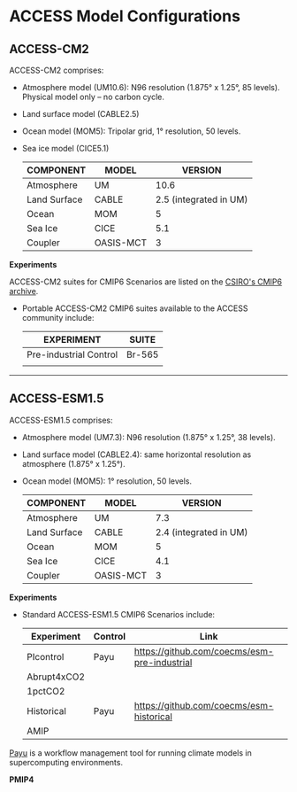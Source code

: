 
# ACCESS Model Configurations

## ACCESS-CM2

ACCESS-CM2 comprises: 

- Atmosphere model (UM10.6): N96 resolution (1.875° x 1.25°, 85 levels). Physical model only – no carbon cycle.

- Land surface model (CABLE2.5) 

- Ocean model (MOM5): Tripolar grid, 1° resolution, 50 levels.

- Sea ice model (CICE5.1) 

    | COMPONENT     | MODEL         | VERSION               |
    | ------------- | ------------- | --------------------- |
    | Atmosphere    | UM            | 10.6                  |
    | Land Surface  | CABLE         | 2.5 (integrated in UM)|
    | Ocean         | MOM	        | 5                     |
    | Sea Ice       | CICE          | 5.1                   |
    | Coupler       | OASIS-MCT     | 3                     |


**Experiments**

ACCESS-CM2 suites for CMIP6 Scenarios are listed on the [CSIRO's CMIP6 archive](https://confluence.csiro.au/display/ACCESS/CMIP6+Archive+-+ACCESS-CM2). 

- Portable ACCESS-CM2 CMIP6 suites available to the ACCESS community include: 



   | EXPERIMENT                     | SUITE         |
   | ------------------------------ | ------------- |
   | Pre-industrial Control         | Br-565        |
   |                                |               |

-----------------------------

## ACCESS-ESM1.5
ACCESS-ESM1.5 comprises:

- Atmosphere model (UM7.3): N96 resolution (1.875° x 1.25°, 38 levels). 

- Land surface model (CABLE2.4): same horizontal resolution as atmosphere (1.875° x 1.25°).

- Ocean model (MOM5): 1° resolution, 50 levels.

    | COMPONENT     | MODEL         | VERSION               |
    | ------------- | ------------- | --------------------- |
    | Atmosphere    | UM            | 7.3                   |
    | Land Surface  | CABLE         | 2.4 (integrated in UM)|
    | Ocean         | MOM	        | 5                     |
    | Sea Ice       | CICE          | 4.1                   |
    | Coupler       | OASIS-MCT     | 3                     |


**Experiments**

- Standard ACCESS-ESM1.5 CMIP6 Scenarios include:


    | Experiment   | Control | Link                                         |
    | ------------ | --------| -------------------------------------------- |
    | PIcontrol    | Payu    | ​https://github.com/coecms/esm-pre-industrial |
    | Abrupt4xCO2  |         |                                              |
    | 1pctCO2      |         |                                              |
    | Historical   | Payu    | ​https://github.com/coecms/esm-historical     |
    | AMIP         |         |                               |


[Payu](https://payu.readthedocs.io/en/latest/) is a workflow management tool for running climate models in supercomputing environments. 


__PMIP4__		

